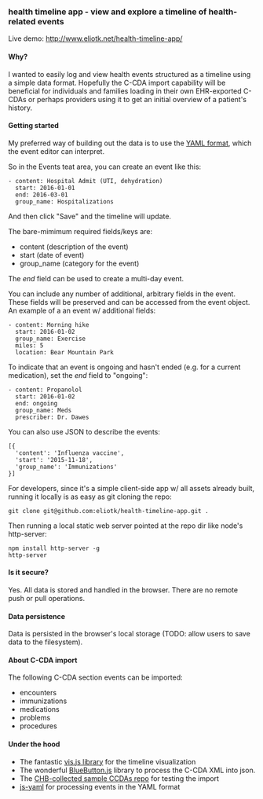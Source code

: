 ### health timeline app - view and explore a timeline of health-related events

Live demo: http://www.eliotk.net/health-timeline-app/

#### Why?

I wanted to easily log and view health events structured as a timeline using a simple data format. Hopefully the C-CDA import capability will be beneficial for individuals and families loading in their own EHR-exported C-CDAs or perhaps providers using it to get an initial overview of a patient's history.

#### Getting started

My preferred way of building out the data is to use the [YAML format](http://www.yaml.org/start.html), which the event editor can interpret.

So in the Events teat area, you can create an event like this:

```
- content: Hospital Admit (UTI, dehydration)
  start: 2016-01-01
  end: 2016-03-01
  group_name: Hospitalizations
```

And then click "Save" and the timeline will update.

The bare-mimimum required fields/keys are:

* content (description of the event)
* start (date of event)
* group_name (category for the event)

The *end* field can be used to create a multi-day event.

You can include any number of additional, arbitrary fields in the event. These fields will be preserved and can be accessed from the event object. An example of a an event w/ additional fields:

```
- content: Morning hike
  start: 2016-01-02
  group_name: Exercise
  miles: 5
  location: Bear Mountain Park
```

To indicate that an event is ongoing and hasn't ended (e.g. for a current medication), set the *end* field to "ongoing":

```
- content: Propanolol
  start: 2016-01-02
  end: ongoing
  group_name: Meds
  prescriber: Dr. Dawes
```

You can also use JSON to describe the events:

```
[{
  'content': 'Influenza vaccine',
  'start': '2015-11-18',
  'group_name': 'Immunizations'
}]
```

For developers, since it's a simple client-side app w/ all assets already built, running it locally
is as easy as git cloning the repo:

`git clone git@github.com:eliotk/health-timeline-app.git .`

Then running a local static web server pointed at the repo dir like node's http-server:

```
npm install http-server -g
http-server
```

#### Is it secure?

Yes. All data is stored and handled in the browser. There are no remote push or pull operations.

#### Data persistence

Data is persisted in the browser's local storage (TODO: allow users to save data to the filesystem).

#### About C-CDA import

The following C-CDA section events can be imported:

* encounters
* immunizations
* medications
* problems
* procedures

#### Under the hood

* The fantastic [vis.js library](http://visjs.org/) for the timeline visualization
* The wonderful [BlueButton.js](bluebuttonjs.com) library to process the C-CDA XML into json.
* The [CHB-collected sample CCDAs repo](https://github.com/chb/sample_ccdas) for testing the import
* [js-yaml](https://github.com/nodeca/js-yaml) for processing events in the YAML format
